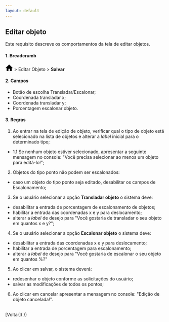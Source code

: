 ```yaml
---
layout: default
---
```


## Editar objeto

Este requisito descreve os comportamentos da tela de editar objetos.


#### 1. Breadcrumb
![Home](./img/icone-home.png) > Editar Objeto > **Salvar**

#### 2. Campos
- Botão de escolha Transladar/Escalonar;
- Coordenada transladar x;
- Coordenada transladar y;
- Porcentagem escalonar objeto.

#### 3. Regras
1. Ao entrar na tela de edição de objeto, verificar qual o tipo de objeto está selecionado na lista de objetos e alterar a _label_ inicial para o determinado tipo;
- 1.1 Se nenhum objeto estiver selecionado, apresentar a seguinte mensagem no console: "Você precisa selecionar ao menos um objeto para editá-lo!";
2. Objetos do tipo ponto não podem ser escalonados:
- caso um objeto do tipo ponto seja editado, desabilitar os campos de Escalonamento;
3. Se o usuário selecionar a opção **Transladar objeto** o sistema deve:
- desabilitar a entrada de porcentagem de escalonamento de objetos;
- habilitar a entrada das coordenadas x e y para deslocamento;
- alterar a _label_ de desejo para "Você gostaria de transladar o seu objeto em quantos x e y?";
4. Se o usuário selecionar a opção **Escalonar objeto** o sistema deve:
- desabilitar a entrada das coordenadas x e y para deslocamento;
- habilitar a entrada de porcentagem para escalonamento;
- alterar a _label_ de desejo para "Você gostaria de escalonar o seu objeto em quantos %?"
5. Ao clicar em salvar, o sistema deverá:
- redesenhar o objeto conforme as solicitações do usuário;
- salvar as modificações de todos os pontos;
6. Ao clicar em cancelar apresentar a mensagem no console: "Edição de objeto cancelada!".


<br>
[Voltar](./)
